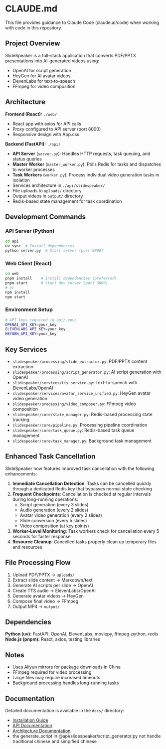 # CLAUDE.md

This file provides guidance to Claude Code (claude.ai/code) when working with code in this repository.

## Project Overview

SlideSpeaker is a full-stack application that converts PDF/PPTX presentations into AI-generated videos using:
- OpenAI for script generation
- HeyGen for AI avatar videos  
- ElevenLabs for text-to-speech
- FFmpeg for video composition

## Architecture

**Frontend (React):** `./web/`
- React app with axios for API calls
- Proxy configured to API server (port 8000)
- Responsive design with App.css

**Backend (FastAPI):** `./api/`
- **API Server** (`server.py`): Handles HTTP requests, task queuing, and status queries
- **Master Worker** (`master_worker.py`): Polls Redis for tasks and dispatches to worker processes
- **Task Workers** (`worker.py`): Process individual video generation tasks in isolation
- Services architecture in `./api/slidespeaker/`
- File uploads to `uploads/` directory
- Output videos in `output/` directory
- Redis-based state management for task coordination

## Development Commands

### API Server (Python)
```bash
cd api
uv sync  # Install dependencies
python server.py  # Start server (port 8000)
```

### Web Client (React)
```bash
cd web
pnpm install    # Install dependencies (preferred)
pnpm start      # Start dev server (port 3000)
# or
npm install
npm start
```

### Environment Setup
```bash
# API keys required in api/.env:
OPENAI_API_KEY=your_key
ELEVENLABS_API_KEY=your_key  
HEYGEN_API_KEY=your_key
```

## Key Services

- `slidespeaker/processing/slide_extractor.py`: PDF/PPTX content extraction
- `slidespeaker/processing/script_generator.py`: AI script generation with OpenAI
- `slidespeaker/services/tts_service.py`: Text-to-speech with ElevenLabs/OpenAI
- `slidespeaker/services/avatar_service_unified.py`: HeyGen avatar video generation  
- `slidespeaker/processing/video_composer.py`: FFmpeg video composition
- `slidespeaker/core/state_manager.py`: Redis-based processing state tracking
- `slidespeaker/core/pipeline.py`: Processing pipeline coordination
- `slidespeaker/core/task_queue.py`: Redis-based task queue management
- `slidespeaker/core/task_manager.py`: Background task management

## Enhanced Task Cancellation

SlideSpeaker now features improved task cancellation with the following enhancements:

1. **Immediate Cancellation Detection**: Tasks can be cancelled quickly through a dedicated Redis key that bypasses normal state checking
2. **Frequent Checkpoints**: Cancellation is checked at regular intervals during long-running operations:
   - Script generation (every 3 slides)
   - Audio generation (every 2 slides)
   - Avatar video generation (every 2 slides)
   - Slide conversion (every 5 slides)
   - Video composition (at key points)
3. **Worker-Level Monitoring**: Task workers check for cancellation every 5 seconds for faster response
4. **Resource Cleanup**: Cancelled tasks properly clean up temporary files and resources

## File Processing Flow

1. Upload PDF/PPTX → `uploads/`
2. Extract slide content → Markdown/text
3. Generate AI scripts per slide → OpenAI
4. Create TTS audio → ElevenLabs/OpenAI  
5. Generate avatar videos → HeyGen
6. Compose final video → FFmpeg
7. Output MP4 → `output/`

## Dependencies

**Python (uv):** FastAPI, OpenAI, ElevenLabs, moviepy, ffmpeg-python, redis
**Node.js (pnpm):** React, axios, testing libraries

## Notes

- Uses Aliyun mirrors for package downloads in China
- FFmpeg required for video processing
- Large files may require increased timeouts
- Background processing handles long-running tasks

## Documentation

Detailed documentation is available in the `docs/` directory:
- [Installation Guide](docs/installation.md)
- [API Documentation](docs/api.md)
- [Architecture Documentation](docs/architecture.md)
- the generate_script in @api/slidespeaker/script_generator.py not handle traditional chinese and simpified chinese